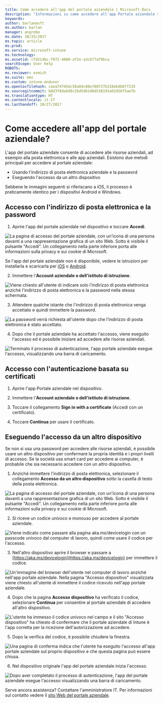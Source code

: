 ```yaml
---
title: Come accedere all'app del portale aziendale | Microsoft Docs
description: "Informazioni su come accedere all'app Portale aziendale su più piattaforme."
keywords: 
author: barlanmsft
ms.author: barlan
manager: angrobe
ms.date: 10/25/2017
ms.topic: article
ms.prod: 
ms.service: microsoft-intune
ms.technology: 
ms.assetid: cfd214bc-f072-4808-af2e-a3cbf7af9bca
searchScope: User help
ROBOTS: 
ms.reviewer: esmich
ms.suite: ems
ms.custom: intune-enduser
ms.openlocfilehash: caea74745dc58a04c60e780727b318ebdb8ff235
ms.sourcegitcommit: b8d3f8da6d8c2bd5d6140d538193a02d5875aefb
ms.translationtype: HT
ms.contentlocale: it-IT
ms.lasthandoff: 10/27/2017
---
```

# <a name="how-do-i-sign-in-to-the-company-portal-app---user-story-1132123--"></a>Come accedere all'app del portale aziendale? <!--User Story 1132123-->

L'app del portale aziendale consente di accedere alle risorse aziendali, ad esempio alla posta elettronica e alle app aziendali. Esistono due metodi principali per accedere al portale aziendale:

* Usando l'indirizzo di posta elettronica aziendale e la password
* Eseguendo l'accesso da un altro dispositivo

Sebbene le immagini seguenti si riferiscano a iOS, il processo è praticamente identico per i dispositivi Android e Windows.

## <a name="signing-in-with-your-email-address-and-password"></a>Accesso con l'indirizzo di posta elettronica e la password

1. Aprire l'app del portale aziendale nel dispositivo e toccare **Accedi**.

  ![La pagina di accesso del portale aziendale, con un'icona di una persona davanti a una rappresentazione grafica di un sito Web. Sotto è visibile il pulsante "Accedi". Un collegamento nella parte inferiore porta alle informazioni sulla privacy e sui cookie di Microsoft.](/intune/media/cp_ios_aad_signin_after_1704_001.png)

  Se l'app del portale aziendale non è disponibile, vedere le istruzioni per installarla e scaricarla per [iOS](install-and-sign-in-to-the-intune-company-portal-app-ios.md) o [Android](install-the-company-portal-app-android.md).

2. Immettere l'**Account aziendale o dell'istituto di istruzione**.

  ![Viene chiesto all'utente di indicare solo l'indirizzo di posta elettronica anziché l'indirizzo di posta elettronica e la password nella stessa schermata.](/intune/media/cp_ios_aad_signin_after_1704_002.png)

3. Attendere qualche istante che l'indirizzo di posta elettronica venga accettato e quindi immettere la password.

  ![La password verrà richiesta all'utente dopo che l'indirizzo di posta elettronica è stato accettato.](/intune/media/cp_ios_aad_signin_after_1704_003.png)

4. Dopo che il portale aziendale ha accettato l'accesso, viene eseguito l'accesso ed è possibile iniziare ad accedere alle risorse aziendali.   

  ![Terminato il processo di autenticazione, l'app portale aziendale esegue l'accesso, visualizzando una barra di caricamento.](/intune/media/cp_ios_aad_signin_from_another_device_after_1704_007.png)

## <a name="signing-in-with-certificate-based-authentication"></a>Accesso con l'autenticazione basata su certificati

1.  Aprire l'app Portale aziendale nel dispositivo.

2.  Immettere l'**Account aziendale o dell'istituto di istruzione**.

3.  Toccare il collegamento **Sign in with a certificate** (Accedi con un certificato).

4.  Toccare **Continua** per usare il certificato.

## <a name="signing-in-from-another-device"></a>Eseguendo l'accesso da un altro dispositivo

Se non si usa una password per accedere alle risorse aziendali, è possibile usare un altro dispositivo per confermare la propria identità e i propri livelli di accesso. Se la società usa smart card per accedere ai computer, è probabile che sia necessario accedere con un altro dispositivo.

1. Anziché immettere l'indirizzo di posta elettronica, selezionare il collegamento **Accesso da un altro dispositivo** sotto la casella di testo della posta elettronica.

  ![La pagina di accesso del portale aziendale, con un'icona di una persona davanti a una rappresentazione grafica di un sito Web. Sotto è visibile il pulsante "Accedi". Un collegamento nella parte inferiore porta alle informazioni sulla privacy e sui cookie di Microsoft.](/intune/media/cp_ios_aad_signin_from_another_device_after_1704_001.png)

2. Si riceve un codice univoco e monouso per accedere al portale aziendale.

  ![Viene indicato come passare alla pagina aka.ms/devicelogin con un passcode univoco dal computer di lavoro, quindi come usare il codice per l'accesso.](/intune/media/cp_ios_aad_signin_from_another_device_after_1704_003.png)

3. Nell'altro dispositivo aprire il browser e passare a [https://aka.ms/devicelogin](https://aka.ms/devicelogin) per immettere il codice.

  ![Un'immagine del browser dell'utente nel computer di lavoro anziché nell'app portale aziendale. Nella pagina "Accesso dispositivo" visualizzata viene chiesto all'utente di immettere il codice ricevuto nell'app portale aziendale.](/intune/media/cp_ios_aad_signin_from_another_device_after_1704_004.png)

4. Dopo che la pagina **Accesso dispositivo** ha verificato il codice, selezionare __Continua__ per consentire al portale aziendale di accedere all'altro dispositivo.

  ![L'utente ha immesso il codice univoco nel campo e il sito "Accesso dispositivo" ha chiesto di confermare che il portale aziendale di Intune è l'app corretta per la ricezione dell'autorizzazione ad accedere.](/intune/media/cp_ios_aad_signin_from_another_device_after_1704_005.png)

5. Dopo la verifica del codice, è possibile chiudere la finestra.

  ![Una pagina di conferma indica che l'utente ha eseguito l'accesso all'app portale aziendale sul proprio dispositivo e che questa pagina può essere chiusa.](/intune/media/cp_ios_aad_signin_from_another_device_after_1704_006.png)

6. Nel dispositivo originale l'app del portale aziendale inizia l'accesso.

  ![Dopo aver completato il processo di autenticazione, l'app del portale aziendale esegue l'accesso visualizzando una barra di caricamento.](/intune/media/cp_ios_aad_signin_from_another_device_after_1704_007.png)

Serve ancora assistenza? Contattare l'amministratore IT. Per informazioni sul contatto vedere il [sito Web del portale aziendale](https://portal.manage.microsoft.com).
